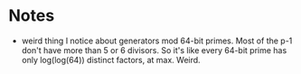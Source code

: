 # Notes

- weird thing I notice about generators mod 64-bit primes. Most of the p-1 don't have more than 5 or 6 divisors. So it's like every 64-bit prime has only log(log(64)) distinct factors, at max. Weird.
